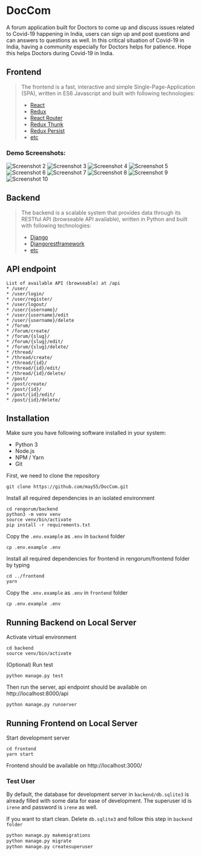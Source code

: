 # DocCom
A forum application built for Doctors to come up and discuss issues related to Covid-19 happening in India, users can sign up and post questions and can answers to questions as well. In this critical situation of Covid-19 in India, having a community especially for Doctors helps for patience. Hope this helps Doctors during Covid-19 in India.

## Frontend
> The frontend is a fast, interactive and simple Single-Page-Application (SPA), written in ES6 Javascript and built with following technologies:
> * [React](https://facebook.github.io/react/)
> * [Redux](http://redux.js.org/)
> * [React Router](https://github.com/ReactTraining/react-router)
> * [Redux Thunk](https://github.com/gaearon/redux-thunk)
> * [Redux Persist](https://github.com/rt2zz/redux-persist)
> * [etc](https://github.com/endiliey/rengorum/blob/master/frontend/package.json)

### Demo Screenshots:
![Screenshot 2](preview/frontend_2.png)
![Screenshot 3](preview/frontend_3.png)
![Screenshot 4](preview/frontend_4.png)
![Screenshot 5](preview/frontend_5.png)
![Screenshot 6](preview/frontend_6.png)
![Screenshot 7](preview/frontend_7.png)
![Screenshot 8](preview/frontend_8.png)
![Screenshot 9](preview/frontend_9.png)
![Screenshot 10](preview/frontend_10.png)

## Backend
> The backend is a scalable system that provides data through its RESTful API (browseable API available), written in Python and built with following technologies:
> * [Django](https://www.djangoproject.com/)
> * [Djangorestframework](http://www.django-rest-framework.org/)
> * [etc](https://github.com/endiliey/rengorum/blob/master/requirements.txt)

## API endpoint
```
List of available API (browseable) at /api
* /user/
* /user/login/
* /user/register/
* /user/logout/
* /user/{username}/
* /user/{username}/edit
* /user/{username}/delete
* /forum/
* /forum/create/
* /forum/{slug}/
* /forum/{slug}/edit/
* /forum/{slug}/delete/
* /thread/
* /thread/create/
* /thread/{id}/
* /thread/{id}/edit/
* /thread/{id}/delete/
* /post/
* /post/create/
* /post/{id}/
* /post/{id}/edit/
* /post/{id}/delete/
```

## Installation

Make sure you have following software installed in your system:
* Python 3
* Node.js
* NPM / Yarn
* Git

First, we need to clone the repository
```
git clone https://github.com/may55/DocCom.git
```

Install all required dependencies in an isolated environment

```
cd rengorum/backend
python3 -m venv venv
source venv/bin/activate
pip install -r requirements.txt
```

Copy the `.env.example` as `.env` in `backend` folder
```
cp .env.example .env
```

Install all required dependencies for frontend in rengorum/frontend folder by typing
```
cd ../frontend
yarn
```

Copy the `.env.example` as `.env` in `frontend` folder
```
cp .env.example .env
```

## Running Backend on Local Server

Activate virtual environment

```
cd backend
source venv/bin/activate
```

(Optional) Run test
```
python manage.py test
```

Then run the server, api endpoint should be available on http://localhost:8000/api

```
python manage.py runserver
```

## Running Frontend on Local Server

Start development server

```
cd frontend
yarn start
```

Frontend should be available on http://localhost:3000/

### Test User
By default, the database for development server in `backend/db.sqlite3` is already filled with some data for ease of development. The superuser id is `irene` and password is `irene` as well.

If you want to start clean. Delete `db.sqlite3` and follow this step in `backend folder`
```py
python manage.py makemigrations
python manage.py migrate
python manage.py createsuperuser
```
